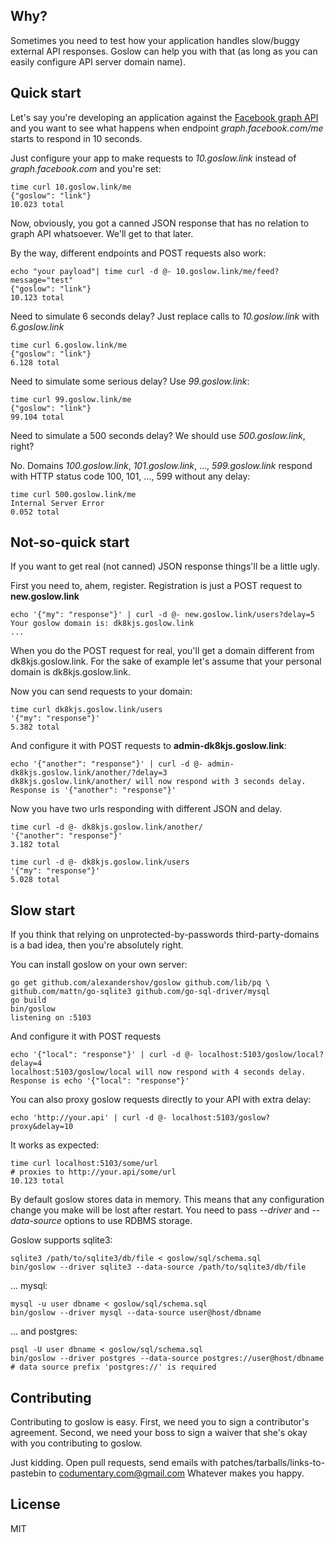 ## Why?
Sometimes you need to test how your application handles slow/buggy
external API responses. Goslow can help you with that (as long as you can easily
  configure API server domain name).

## Quick start
Let's say you're developing an application against the [Facebook graph API](https://developers.facebook.com/docs/graph-api/quickstart/v2.2) and
you want to see what happens when endpoint *graph.facebook.com/me* starts to respond in 10 seconds.

Just configure your app to make requests to *10.goslow.link* instead of *graph.facebook.com*
and you're set:

```shell
time curl 10.goslow.link/me
{"goslow": "link"}
10.023 total
```

Now, obviously, you got a canned JSON response that has no relation to graph API whatsoever.
We'll get to that later.

By the way, different endpoints and POST requests also work:
```shell
echo "your payload"| time curl -d @- 10.goslow.link/me/feed?message="test"
{"goslow": "link"}
10.123 total
```

Need to simulate 6 seconds delay? Just replace calls to *10.goslow.link* with
*6.goslow.link*

```shell
time curl 6.goslow.link/me
{"goslow": "link"}
6.128 total
```

Need to simulate some serious delay? Use *99.goslow.link*:
```shell
time curl 99.goslow.link/me
{"goslow": "link"}
99.104 total
```

Need to simulate a 500 seconds delay? We should use *500.goslow.link*, right?

No. Domains *100.goslow.link*, *101.goslow.link*, ..., *599.goslow.link* respond with
HTTP status code 100, 101, ..., 599 without any delay:

```shell
time curl 500.goslow.link/me
Internal Server Error
0.052 total
```


## Not-so-quick start
If you want to get real (not canned) JSON response things'll be a little ugly.

First you need to, ahem, register. Registration is just a POST request
to **new.goslow.link**

```shell
echo '{"my": "response"}' | curl -d @- new.goslow.link/users?delay=5
Your goslow domain is: dk8kjs.goslow.link
...
```

When you do the POST request for real, you'll get a domain different
from dk8kjs.goslow.link. For the sake of example let's assume that your
personal domain is dk8kjs.goslow.link.

Now you can send requests to your domain:
```shell
time curl dk8kjs.goslow.link/users
'{"my": "response"}'
5.382 total
```

And configure it with POST requests to **admin-dk8kjs.goslow.link**:
```shell
echo '{"another": "response"}' | curl -d @- admin-dk8kjs.goslow.link/another/?delay=3
dk8kjs.goslow.link/another/ will now respond with 3 seconds delay.
Response is '{"another": "response"}'
```

Now you have two urls responding with different JSON and delay.
```shell
time curl -d @- dk8kjs.goslow.link/another/
'{"another": "response"}'
3.182 total
```

```shell
time curl -d @- dk8kjs.goslow.link/users
'{"my": "response"}'
5.028 total
```

## Slow start
If you think that relying on unprotected-by-passwords third-party-domains is a
bad idea, then you're absolutely right.

You can install goslow on your own server:

```shell
go get github.com/alexandershov/goslow github.com/lib/pq \
github.com/mattn/go-sqlite3 github.com/go-sql-driver/mysql
go build
bin/goslow
listening on :5103
```

And configure it with POST requests
```shell
echo '{"local": "response"}' | curl -d @- localhost:5103/goslow/local?delay=4
localhost:5103/goslow/local will now respond with 4 seconds delay.
Response is echo '{"local": "response"}'
```

You can also proxy goslow requests directly to your API with extra delay:
```shell
echo 'http://your.api' | curl -d @- localhost:5103/goslow?proxy&delay=10
```

It works as expected:
```shell
time curl localhost:5103/some/url
# proxies to http://your.api/some/url
10.123 total
```

By default goslow stores data in memory. This means that any
configuration change you make will be lost after restart.
You need to pass
*--driver* and *--data-source* options to use RDBMS storage.

Goslow supports sqlite3:
```shell
sqlite3 /path/to/sqlite3/db/file < goslow/sql/schema.sql
bin/goslow --driver sqlite3 --data-source /path/to/sqlite3/db/file
```
... mysql:
```shell
mysql -u user dbname < goslow/sql/schema.sql
bin/goslow --driver mysql --data-source user@host/dbname
```
... and postgres:
```shell
psql -U user dbname < goslow/sql/schema.sql
bin/goslow --driver postgres --data-source postgres://user@host/dbname
# data source prefix 'postgres://' is required
```

## Contributing
Contributing to goslow is easy.
First, we need you to sign a contributor's agreement.
Second, we need your boss to sign a waiver that she's okay with you
contributing to goslow.

Just kidding. Open pull requests, send emails with patches/tarballs/links-to-pastebin
to [codumentary.com@gmail.com](mailto:codumentary.com@gmail.com) Whatever makes you happy.

## License
MIT
